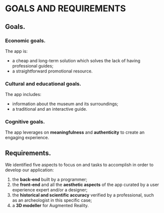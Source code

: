 # GOALS AND REQUIREMENTS

## Goals.

### Economic goals.&#x20;

The app is:&#x20;

* a cheap and long-term solution which solves the lack of having professional guides;&#x20;
* a straightforward promotional resource.&#x20;

### Cultural and educational goals.&#x20;

The app includes:&#x20;

* information about the museum and its surroundings;
* a traditional and an interactive guide.&#x20;

### Cognitive goals.&#x20;

The app leverages on **meaningfulness** and **authenticity** to create an engaging experience.

## Requirements.

We identified five aspects to focus on and tasks to accomplish in order to develop our application: &#x20;

1. the **back-end** built by a programmer;&#x20;
2. the **front-end** and all the **aesthetic aspects** of the app curated by a user experience expert and/or a designer;&#x20;
3. the **historical and scientific accuracy** verified by a professional, such as an archeologist in this specific case;&#x20;
4. a **3D modeller** for Augmented Reality.
